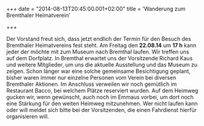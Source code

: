 +++
date = "2014-08-13T20:45:00.001+02:00"
title = 'Wanderung zum Bremthaler Heimatverein'


+++

Der Vorstand freut sich, dass jetzt endlich der Termin für den Besuch des Bremthaler Heimatvereins fest steht. Am Freitag den **22.08.14** um **17 h** kann jeder der möchte mit zum Museum nach Bremthal laufen. Wir treffen uns auf dem Dorfplatz. In Bremthal erwartet uns der Vorsitzende Richard Kaus und weitere Mitglieder, um uns die aktuelle Ausstellung und das Museum zu zeigen. Schon länger war eine solche gemeinsame Besichtigung geplant, bisher waren immer nur einzelne Personen vom Verein bei diversen Bremthaler Aktionen. Im Anschluss verweilen wir noch gemütlich im Restaurant Bacco, bei welchem Plätze reserviert wurden. Auf dem Heimweg gucken wir, wenn gewünscht, auch noch im Emmaus vorbei, um dort noch eine Stärkung für den weiten Heimweg mitzunehmen. Wer nicht laufen kann oder will meldet sich bitte bei der Vorsitzenden, die einen Fahrdienst hierfür organisieren will.

      